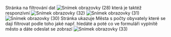 Stránka na filtrování dat ![Snímek obrazovky (28)](https://github.com/user-attachments/assets/657c1051-c8a4-4323-b9a5-8eed5935e176)
která je taktéž responzivní ![Snímek obrazovky (32)](https://github.com/user-attachments/assets/a4adf8bb-3dfb-4a43-89f9-b9fd51187be8)
![Snímek obrazovky (31)](https://github.com/user-attachments/assets/e6a4423c-f7b7-447b-bda7-e514f845460e)
![Snímek obrazovky (30)](https://github.com/user-attachments/assets/cc1f95dc-5563-4cbd-aec2-d86a24e4f4af)
Stránka ukazuje Města s počty obyvately které se dají filtrovat podle toho jaké např. hledáté a poté co ve formuláři vyplnítě město a dáte odeslat se zobrazí ![Snímek obrazovky (33)](https://github.com/user-attachments/assets/6107790e-051c-4b5f-b14a-6d89b99a59f0)
